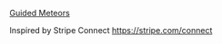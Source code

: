 [Guided Meteors](http://thomasloh.com/guided-meteors/)

Inspired by Stripe Connect https://stripe.com/connect
